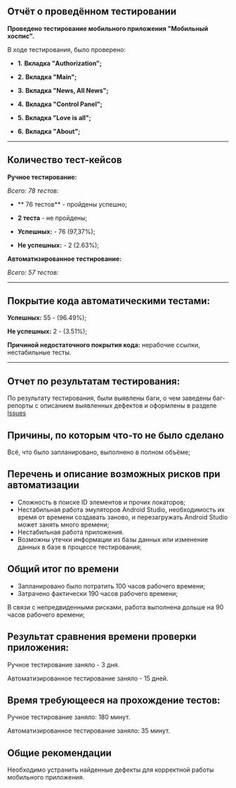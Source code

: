 ## **Отчёт о проведённом тестировании**

**Проведено тестирование мобильного приложения "Мобильный хоспис".**

В ходе тестирования, было проверено:

  - **1.** **Вкладка "Authorization";**

  - **2.** **Вкладка "Main";**

  - **3.** **Вкладка "News, All News";**

  - **4.** **Вкладка "Control Panel";**

  - **5.** **Вкладка "Love is all";**

  - **6.** **Вкладка "About";**

____________________________________________________
## Количество тест-кейсов
**Ручное тестирование:**

   *Всего: 78 тестов:*

   * ** 76 тестов** - пройдены успешно;
    
   * **2 теста** - не пройдены;

* **Успешных:**  - 76 (97,37%);

* **Не успешных:** - 2 (2.63%);

**Автоматизированное тестирование:**

   *Всего: 57 тестов:*

   ___________________________________________________

## Покрытие кода автоматическими тестами:

**Успешных:** 55 - (96.49%);

**Не успешных:** 2 - (3.51%);

**Причиной недостаточного покрытия кода:** нерабочие ссылки, нестабильные тесты.
____________________________________________________

## Отчет по результатам тестирования:

По результату тестирования, были выявлены баги, о чем заведены баг-репорты 
с описанием выявленных дефектов и оформлены в разделе [Issues](https://github.com/Veyderian/Mobile-hospice/issues)

## Причины, по которым что-то не было сделано

Всё, что было запланировано, выполнено в полном объёме;

## Перечень и описание возможных рисков при автоматизации

   - Сложность в поиске ID элементов и прочих локаторов;
   - Нестабильная работа эмуляторов Android Studio, необходимость их время от времени создавать заново, и перезагружать Android Studio может занять много времени;
   - Нестабильная работа приложения.
   - Возможны утечки информации из базы данных или изменение данных в базе в процессе тестирования;

## Общий итог по времени

   - Запланировано было потратить 100 часов рабочего времени;
   - Затрачено фактически 190 часов рабочего времени;

В связи с непредвиденными рисками, работа выполнена дольше на 90 часов рабочего времени;

## Результат сравнения времени проверки приложения:

Ручное тестирование заняло - 3 дня.

Автоматизированное тестирование заняло - 15 дней.

## Время требующееся на прохождение тестов:

Ручное тестирование заняло: 180 минут.

Автоматизированное тестирование заняло: 35 минут.

## Общие рекомендации

Необходимо устранить найденные дефекты для корректной работы мобильного приложения.